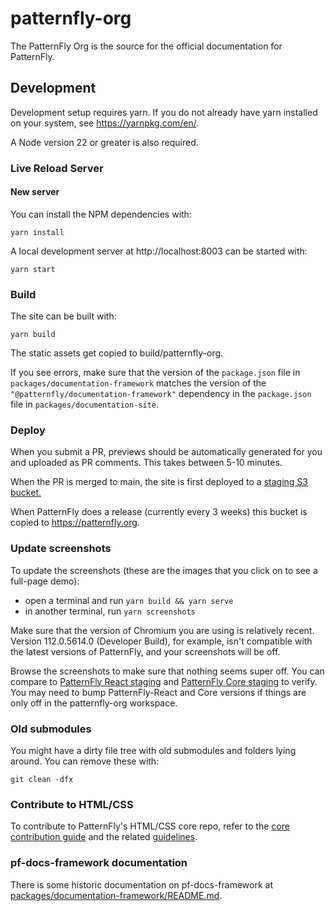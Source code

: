 # patternfly-org

The PatternFly Org is the source for the official documentation for PatternFly.

## Development

Development setup requires yarn. If you do not already have yarn installed on your system, see https://yarnpkg.com/en/.

A Node version 22 or greater is also required.

### Live Reload Server

#### New server

You can install the NPM dependencies with:

    yarn install

A local development server at http://localhost:8003 can be started with:

    yarn start

### Build

The site can be built with:

    yarn build

The static assets get copied to build/patternfly-org.

If you see errors, make sure that the version of the `package.json` file in `packages/documentation-framework` matches the version of the `"@patternfly/documentation-framework"` dependency in the `package.json` file in `packages/documentation-site`.

### Deploy

When you submit a PR, previews should be automatically generated for you and uploaded as PR comments. This takes between 5-10 minutes.

When the PR is merged to main, the site is first deployed to a [staging S3 bucket.](https://staging.patternfly.org)

When PatternFly does a release (currently every 3 weeks) this bucket is copied to https://patternfly.org.

### Update screenshots
To update the screenshots (these are the images that you click on to see a full-page demo):

- open a terminal and run `yarn build && yarn serve`
- in another terminal, run `yarn screenshots`

Make sure that the version of Chromium you are using is relatively recent. Version 112.0.5614.0 (Developer Build), for example, isn't compatible with the latest versions of PatternFly, and your screenshots will be off.

Browse the screenshots to make sure that nothing seems super off. You can compare to [PatternFly React staging](https://patternfly-react.surge.sh/) and [PatternFly Core staging](https://pf.patternfly.org/) to verify. You may need to bump PatternFly-React and Core versions if things are only off in the patternfly-org workspace.

### Old submodules

You might have a dirty file tree with old submodules and folders lying around. You can remove these with:

    git clean -dfx

### Contribute to HTML/CSS

To contribute to PatternFly's HTML/CSS core repo, refer to the [core contribution guide](https://github.com/patternfly/patternfly/blob/main/patternfly-docs/site/pages/contribution.md) and the related [guidelines](https://github.com/patternfly/patternfly/blob/main/patternfly-docs/site/pages/guidelines.md).  

### pf-docs-framework documentation

There is some historic documentation on pf-docs-framework at [packages/documentation-framework/README.md](packages/documentation-framework/README.md).